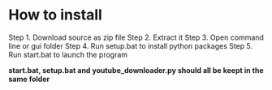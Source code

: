 # How to install
Step 1. Download source as zip file
Step 2. Extract it
Step 3. Open command line or gui folder
Step 4. Run setup.bat to install python packages
Step 5. Run start.bat to launch the program

**start.bat, setup.bat and youtube_downloader.py should all be keept in the same folder**
